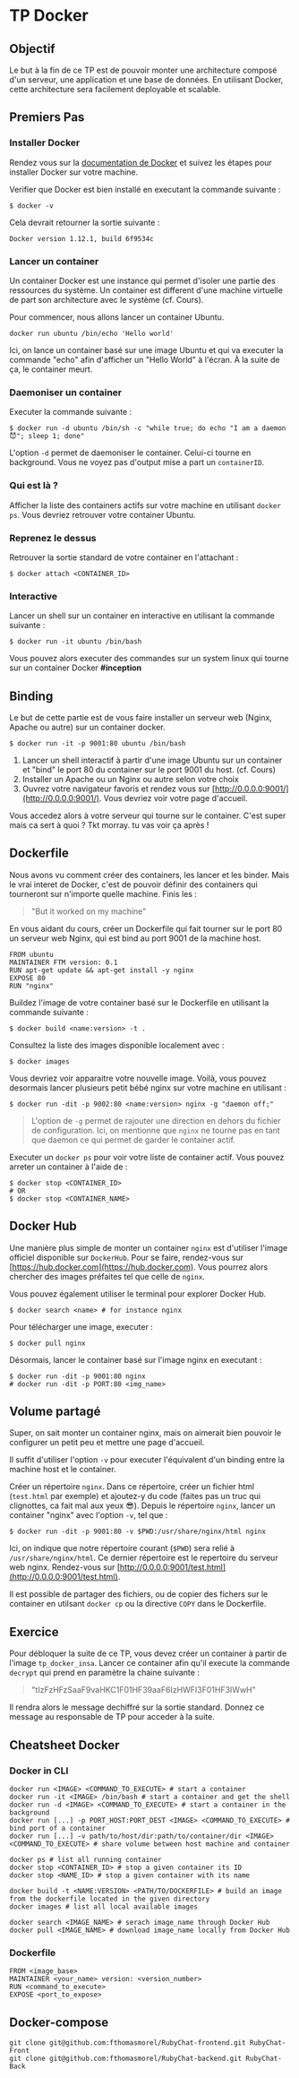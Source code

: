 # TP Docker

## Objectif

Le but à la fin de ce TP est de pouvoir monter une architecture composé d'un serveur, une application et une base de données. En utilisant Docker, cette architecture sera facilement deployable et scalable.

## Premiers Pas

### Installer Docker

Rendez vous sur la [documentation de Docker](https://docs.docker.com) et suivez les étapes pour installer Docker sur votre machine.

Verifier que Docker est bien installé en executant la commande suivante :

```
$ docker -v            
```
Cela devrait retourner la sortie suivante :

```
Docker version 1.12.1, build 6f9534c
```

### Lancer un container

Un container Docker est une instance qui permet d'isoler une partie des ressources du système. Un container est different d'une machine virtuelle de part son architecture avec le système (cf. Cours). 

Pour commencer, nous allons lancer un container Ubuntu.

```
docker run ubuntu /bin/echo 'Hello world'
```

Ici, on lance un container basé sur une image Ubuntu et qui va executer la commande "echo" afin d'afficher un "Hello World" à l'écran. À la suite de ça, le container meurt.

### Daemoniser un container

Executer la commande suivante :

```
$ docker run -d ubuntu /bin/sh -c "while true; do echo "I am a daemon 😈"; sleep 1; done"
```

L'option ```-d``` permet de daemoniser le container. Celui-ci tourne en background. Vous ne voyez pas d'output mise a part un ```containerID```.

### Qui est là ?

Afficher la liste des containers actifs sur votre machine en utilisant ```docker ps```. Vous devriez retrouver votre container Ubuntu.

### Reprenez le dessus

Retrouver la sortie standard de votre container en l'attachant :

```
$ docker attach <CONTAINER_ID>
```

### Interactive

Lancer un shell sur un container en interactive en utilisant la commande suivante :

```
$ docker run -it ubuntu /bin/bash
```

Vous pouvez alors executer des commandes sur un system linux qui tourne sur un container Docker **#inception**

## Binding

Le but de cette partie est de vous faire installer un serveur web (Nginx, Apache ou autre) sur un container docker.

```
$ docker run -it -p 9001:80 ubuntu /bin/bash
```

1. Lancer un shell interactif à partir d'une image Ubuntu sur un container et "bind" le port 80 du container sur le port 9001 du host. (cf. Cours)
2. Installer un Apache ou un Nginx ou autre selon votre choix
3. Ouvrez votre navigateur favoris et rendez vous sur [http://0.0.0.0:9001/](http://0.0.0.0:9001/). Vous devriez voir votre page d'accueil.

Vous accedez alors à votre serveur qui tourne sur le container. C'est super mais ca sert à quoi ? Tkt morray. tu vas voir ça après !

## Dockerfile 

Nous avons vu comment créer des containers, les lancer et les binder. Mais le vrai interet de Docker, c'est de pouvoir définir des containers qui tourneront sur n'importe quelle machine. Finis les :

> "But it worked on my machine"

En vous aidant du cours, créer un Dockerfile qui fait tourner sur le port 80 un serveur web Nginx, qui est bind au port 9001 de la machine host.

```
FROM ubuntu
MAINTAINER FTM version: 0.1
RUN apt-get update && apt-get install -y nginx
EXPOSE 80
RUN "nginx"
```

Buildez l'image de votre container basé sur le Dockerfile en utilisant la commande suivante :

```
$ docker build <name:version> -t .
```

Consultez la liste des images disponible localement avec :

```
$ docker images
```

Vous devriez voir apparaitre votre nouvelle image. Voilà, vous pouvez desormais lancer plusieurs petit bébé nginx sur votre machine en utilisant :

```
$ docker run -dit -p 9002:80 <name:version> nginx -g "daemon off;"
```

> L'option de ```-g``` permet de rajouter une direction en dehors du fichier de configuration. Ici, on mentionne que ```nginx``` ne tourne pas en tant que daemon ce qui permet de garder le container actif.

Executer un ```docker ps``` pour voir votre liste de container actif. Vous pouvez arreter un container à l'aide de :

```
$ docker stop <CONTAINER_ID>
# OR
$ docker stop <CONTAINER_NAME>
```

## Docker Hub

Une manière plus simple de monter un container ```nginx``` est d'utiliser l'image officiel disponible sur ```DockerHub```. Pour se faire, rendez-vous sur [https://hub.docker.com](https://hub.docker.com). Vous pourrez alors chercher des images préfaites tel que celle de ```nginx```. 

Vous pouvez également utiliser le terminal pour explorer Docker Hub.

```
$ docker search <name> # for instance nginx
```

Pour télécharger une image, executer :

```
$ docker pull nginx
```

Désormais, lancer le container basé sur l'image nginx en executant :

```
$ docker run -dit -p 9001:80 nginx
# docker run -dit -p PORT:80 <img_name>
```

## Volume partagé 

Super, on sait monter un container nginx, mais on aimerait bien pouvoir le configurer un petit peu et mettre une page d'accueil.

Il suffit d'utiliser l'option ```-v``` pour executer l'équivalent d'un binding entre la machine host et le container.

Créer un répertoire ```nginx```. Dans ce répertoire, créer un fichier html (```test.html``` par exemple) et ajoutez-y du code (faites pas un truc qui clignottes, ca fait mal aux yeux 😎). Depuis le répertoire ```nginx```, lancer un container "nginx" avec l'option ```-v```, tel que :

```
$ docker run -dit -p 9001:80 -v $PWD:/usr/share/nginx/html nginx 
```

Ici, on indique que notre répertoire courant (```$PWD```) sera relié à ```/usr/share/nginx/html```. Ce dernier répertoire est le repertoire du serveur web nginx. Rendez-vous sur [http://0.0.0.0:9001/test.html](http://0.0.0.0:9001/test.html).

Il est possible de partager des fichiers, ou de copier des fichers sur le container en utilsant ```docker cp``` ou la directive ```COPY``` dans le Dockerfile.

## Exercice

Pour débloquer la suite de ce TP, vous devez créer un container à partir de l'image ```tp_docker_insa```. Lancer ce container afin qu'il execute la commande ```decrypt``` qui prend en paramètre la chaine suivante :

> "tIzFzHFzSaaF9vaHKC1F01HF39aaF6IzHWFI3F01HF3IWwH"

Il rendra alors le message dechiffré sur la sortie standard. Donnez ce message au responsable de TP pour acceder à la suite.

## Cheatsheet Docker

### Docker in CLI
```
docker run <IMAGE> <COMMAND_TO_EXECUTE> # start a container
docker run -it <IMAGE> /bin/bash # start a container and get the shell
docker run -d <IMAGE> <COMMAND_TO_EXECUTE> # start a container in the background
docker run [...] -p PORT_HOST:PORT_DEST <IMAGE> <COMMAND_TO_EXECUTE> # bind port of a container
docker run [...] -v path/to/host/dir:path/to/container/dir <IMAGE> <COMMAND_TO_EXECUTE> # share volume between host machine and container

docker ps # list all running container
docker stop <CONTAINER_ID> # stop a given container its ID
docker stop <NAME_ID> # stop a given container with its name

docker build -t <NAME:VERSION> <PATH/TO/DOCKERFILE> # build an image from the dockerfile located in the given directory
docker images # list all local available images

docker search <IMAGE_NAME> # serach image_name through Docker Hub
docker pull <IMAGE_NAME> # download image_name locally from Docker Hub
```

### Dockerfile
```
FROM <image_base>
MAINTAINER <your_name> version: <version_number>
RUN <command_to_execute>
EXPOSE <port_to_expose>
```


## Docker-compose

```
git clone git@github.com:fthomasmorel/RubyChat-frontend.git RubyChat-Front
git clone git@github.com:fthomasmorel/RubyChat-backend.git RubyChat-Back
```

```

```